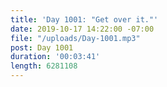 ```yaml
---
title: 'Day 1001: "Get over it."'
date: 2019-10-17 14:22:00 -07:00
file: "/uploads/Day-1001.mp3"
post: Day 1001
duration: '00:03:41'
length: 6281108
---
```


